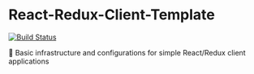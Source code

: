 # React-Redux-Client-Template
[![Build Status](https://travis-ci.org/landonnewberry/React-Redux-Client-Template.svg?branch=master)](https://travis-ci.org/landonnewberry/React-Redux-Client-Template)

:triangular_ruler: Basic infrastructure and configurations for simple React/Redux client applications
